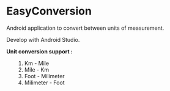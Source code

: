 # EasyConversion
<p>
Android application to convert between units of measurement.
</p>
<p>Develop with Android Studio.</p>
<p>
<b>Unit conversion support :</b>
<ul>
<ol>
<li>Km - Mile</li>
<li>Mile - Km</li>
<li>Foot - Milimeter</li>
<li>Milimeter - Foot</li>
</ol>
</p>
